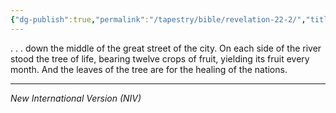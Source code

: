 ```yaml
---
{"dg-publish":true,"permalink":"/tapestry/bible/revelation-22-2/","title":"Revelation 22:2","hide":true,"tags":["bible"],"dgHomeLink":true,"dgShowLocalGraph":true,"dgEnableSearch":true}
---
```



. . . down the middle of the great street of the city. On each side of the river stood the tree of life, bearing twelve crops of fruit, yielding its fruit every month. And the leaves of the tree are for the healing of the nations.

---
*New International Version (NIV)*